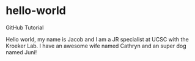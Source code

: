 # hello-world
 GitHub Tutorial

Hello world, my name is Jacob and I am a JR specialist at UCSC with the Kroeker Lab. I have an awesome wife named Cathryn and an super dog named Juni!
